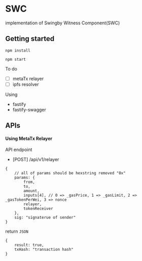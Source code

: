 # SWC
implementation of Swingby Witness Component(SWC)

## Getting started
```
npm install
```
```
npm start
```
To do
- [ ] metaTx relayer
- [ ] ipfs resolver

Using

- fastify 
- fastify-swagger

## APIs

#### Using MetaTx Relayer

API endpoint 
- [POST] /api/v1/relayer
```body
{
    // all of params should be hexstring removed "0x"
    params: {
        from, 
        to,  
        amount,  
        inputs[4], // 0 => _gasPrice, 1 => _gasLimit, 2 => _gasTokenPerWei, 3 => nonce
        relayer,
        tokenReceiver
    },
    sig: "signaterue of sender"
}
```
return `JSON`
```
{
    result: true, 
    txHash: "transaction hash"
}
```